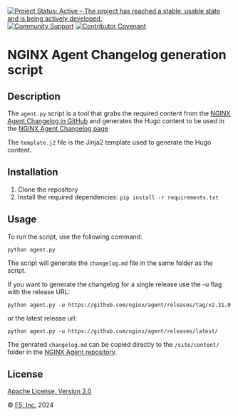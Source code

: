 [![Project Status: Active – The project has reached a stable, usable state and is being actively developed.](https://www.repostatus.org/badges/latest/active.svg)](https://www.repostatus.org/#active)
[![Community Support](https://badgen.net/badge/support/community/cyan?icon=awesome)](https://github.com/nginxinc/template-repository/blob/main/SUPPORT.md)
[![Contributor Covenant](https://img.shields.io/badge/Contributor%20Covenant-2.1-4baaaa.svg)](https://github.com/nginxinc/template-repository/main/CODE_OF_CONDUCT.md)

# NGINX Agent Changelog generation script

## Description
The `agent.py` script is a tool that grabs the required content from the [NGINX Agent Changelog in GitHub](https://github.com/nginx/agent/releases) and generates the Hugo content to be used in the [NGINX Agent Changelog page](https://docs.nginx.com/nginx-agent/changelog/)

The `template.j2` file is the Jinja2 template used to generate the Hugo content.

## Installation
1. Clone the repository
2. Install the required dependencies: `pip install -r requirements.txt`

## Usage
To run the script, use the following command:

`python agent.py`

The script will generate the `changelog.md` file in the same folder as the script.

If you want to generate the changelog for a single release use the -u flag with the release URL:

`python agent.py -u https://github.com/nginx/agent/releases/tag/v2.31.0`

or the latest release url:

`python agent.py -u https://github.com/nginx/agent/releases/latest/`

The genrated `changelog.md` can be copied directly to the `/site/content/` folder in the [NGINX Agent repository](https://github.com/nginx/agent/tree/main/site/content).

## License

[Apache License, Version 2.0](https://github.com/{{REPOSITORY_OWNER}}/{{REPOSITORY_URL}}/blob/main/LICENSE)

&copy; [F5, Inc.](https://www.f5.com/) 2024